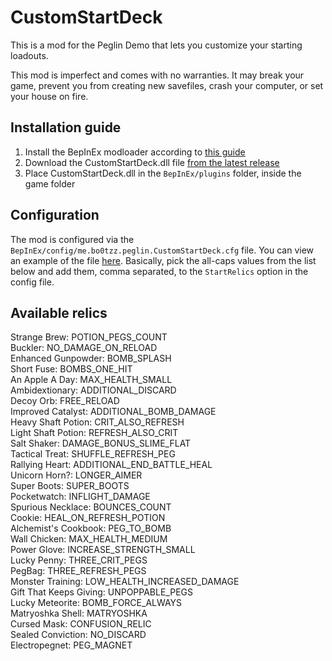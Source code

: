 ﻿# CustomStartDeck  
This is a mod for the Peglin Demo that lets you customize your
starting loadouts.

This mod is imperfect and comes with no warranties. It may break your game,
prevent you from creating new savefiles, crash your computer, or set your house on fire.

## Installation guide
1. Install the BepInEx modloader according to [this guide](https://docs.bepinex.dev/master/articles/user_guide/installation/unity_mono.html)
2. Download the CustomStartDeck.dll file [from the latest release](https://github.com/bo0tzz/CustomStartDeck/releases/latest)
3. Place CustomStartDeck.dll in the `BepInEx/plugins` folder, inside the game folder

## Configuration
The mod is configured via the `BepInEx/config/me.bo0tzz.peglin.CustomStartDeck.cfg` file. 
You can view an example of the file [here](https://github.com/bo0tzz/CustomStartDeck/blob/master/me.bo0tzz.peglin.CustomStartDeck.cfg).
Basically, pick the all-caps values from the list below and add them, comma separated,
to the `StartRelics` option in the config file.

## Available relics  
Strange Brew: POTION_PEGS_COUNT  
Buckler: NO_DAMAGE_ON_RELOAD  
Enhanced Gunpowder: BOMB_SPLASH  
Short Fuse: BOMBS_ONE_HIT  
An Apple A Day: MAX_HEALTH_SMALL  
Ambidextionary: ADDITIONAL_DISCARD  
Decoy Orb: FREE_RELOAD  
Improved Catalyst: ADDITIONAL_BOMB_DAMAGE  
Heavy Shaft Potion: CRIT_ALSO_REFRESH  
Light Shaft Potion: REFRESH_ALSO_CRIT  
Salt Shaker: DAMAGE_BONUS_SLIME_FLAT  
Tactical Treat: SHUFFLE_REFRESH_PEG  
Rallying Heart: ADDITIONAL_END_BATTLE_HEAL  
Unicorn Horn?: LONGER_AIMER  
Super Boots: SUPER_BOOTS  
Pocketwatch: INFLIGHT_DAMAGE  
Spurious Necklace: BOUNCES_COUNT  
Cookie: HEAL_ON_REFRESH_POTION  
Alchemist's Cookbook: PEG_TO_BOMB  
Wall Chicken: MAX_HEALTH_MEDIUM  
Power Glove: INCREASE_STRENGTH_SMALL  
Lucky Penny: THREE_CRIT_PEGS  
PegBag: THREE_REFRESH_PEGS  
Monster Training: LOW_HEALTH_INCREASED_DAMAGE  
Gift That Keeps Giving: UNPOPPABLE_PEGS  
Lucky Meteorite: BOMB_FORCE_ALWAYS  
Matryoshka Shell: MATRYOSHKA  
Cursed Mask: CONFUSION_RELIC  
Sealed Conviction: NO_DISCARD  
Electropegnet: PEG_MAGNET